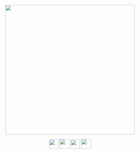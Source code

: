 <p align="center">
  <a href="#"><img width="420" src="https://user-images.githubusercontent.com/64320078/136412323-44031aef-b05b-4682-a4a3-7c06bb479118.gif"></a>
<p>
  
<p align="center">
  <a href="https://vk.com/raitonoberu"><img width="30" src="https://cdn0.iconfinder.com/data/icons/popular-services-brands/512/vkontakte-512.png"></a>
  <a href="https://t.me/raitonoberu"><img width="32" src="https://cdn0.iconfinder.com/data/icons/social-media-2092/100/social-56-512.png"></a>
  <a href="https://www.instagram.com/raiton0beru"><img width="30" src="https://cdn0.iconfinder.com/data/icons/social-media-circle-6/1024/instagram-512.png"></a>
  <a href="https://twitter.com/raiton0beru"><img width="32" src="https://cdn3.iconfinder.com/data/icons/free-social-icons/67/twitter_circle_color-512.png"></a>
</p>
